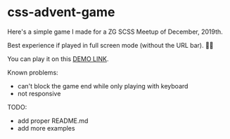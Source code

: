 # css-advent-game
Here's a simple game I made for a ZG SCSS Meetup of December, 2019th. 

Best experience if played in full screen mode (without the URL bar). 🎅🏻

You can play it on this [DEMO LINK](http://css-advent-game.asynclabs.co/).

Known problems:
- can't block the game end while only playing with keyboard
- not responsive

TODO:
- add proper README.md
- add more examples

